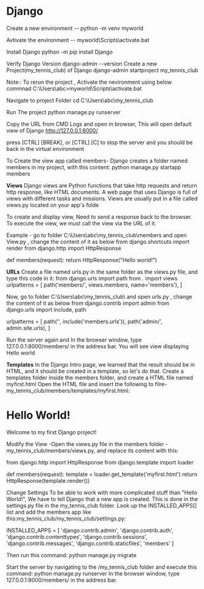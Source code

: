 # Django
Create a new environment --
python -m venv myworld

Avtivate the environment --
myworld\Scripts\activate.bat

Install Django
python -m pip install Django

Verify Django Version
django-admin --version
Create a new Project(my_tennis_club) of Django
django-admin startproject my_tennis_club

Note:: To rerun the project , Activate the nevironment using below commnad
C:\Users\abc>myworld\Scripts\activate.bat

Navigate to project Folder
cd C:\Users\abc\my_tennis_club

Run The project 
python manage.py runserver

Copy the URL from CMD Logs and open in browser, This will open default view of Django
http://127.0.0.1:8000/

press [CTRL] [BREAK], or [CTRL] [C] to stop the server and you should be back in the virtual environment

To Create the view app called members- Django creates a folder named members in my project, with this content:
python manage.py startapp members

**Views** 
Django views are Python functions that take http requests and return http response, like HTML documents.
A web page that uses Django is full of views with different tasks and missions.
Views are usually put in a file called views.py located on your app's folde

To create and display view, Need to send a response back to the browser.
To execute the view, we must call the view via the URL of it.

Example -
go to folder C:\Users\abc\my_tennis_club\members and open View.py , change the content of it as below
from django.shortcuts import render
from django.http import HttpResponse

def members(request):
    return HttpResponse("Hello world!")

**URLs**
Create a file named urls.py in the same folder as the views.py file, and type this code in it:
from django.urls import path
from . import views
urlpatterns = [
    path('members/', views.members, name='members'),
]

Now, go to folder C:\Users\abc\my_tennis_club\ and open urls.py , change the content of it as below
from django.contrib import admin
from django.urls import include, path

urlpatterns = [
    path('', include('members.urls')),
    path('admin/', admin.site.urls),
]

Run the server again and In the browser window, type 127.0.0.1:8000/members/ in the address bar.
You will see view displaying Hello world

**Templates**
In the Django Intro page, we learned that the result should be in HTML, and it should be created in a template, so let's do that.
Create a templates folder inside the members folder, and create a HTML file named myfirst.html
Open the HTML file and insert the following to filre- my_tennis_club/members/templates/myfirst.html:
<!DOCTYPE html>
<html>
<body>

<h1>Hello World!</h1>
<p>Welcome to my first Django project!</p>

</body>
</html>

Modify the View -Open the views.py file in the members folder -my_tennis_club/members/views.py, and replace its content with this:

from django.http import HttpResponse
from django.template import loader

def members(request):
  template = loader.get_template('myfirst.html')
  return HttpResponse(template.render())

Change Settings
To be able to work with more complicated stuff than "Hello World!", We have to tell Django that a new app is created.
This is done in the settings.py file in the my_tennis_club folder.
Look up the INSTALLED_APPS[] list and add the members app like this:my_tennis_club/my_tennis_club/settings.py:

INSTALLED_APPS = [
    'django.contrib.admin',
    'django.contrib.auth',
    'django.contrib.contenttypes',
    'django.contrib.sessions',
    'django.contrib.messages',
    'django.contrib.staticfiles',
    'members'
]

Then run this command:
python manage.py migrate

Start the server by navigating to the /my_tennis_club folder and execute this command:
python manage.py runserver
In the browser window, type 127.0.0.1:8000/members/ in the address bar.







